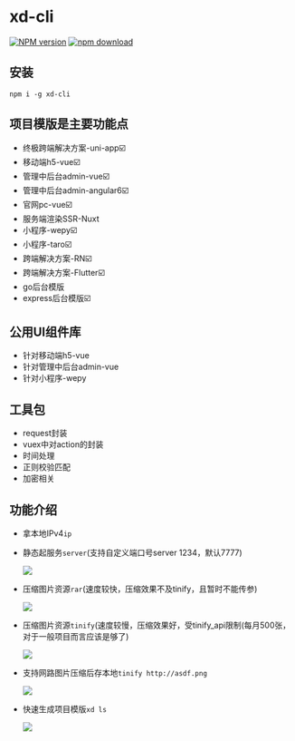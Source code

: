 # xd-cli
[![NPM version](https://img.shields.io/npm/v/xd-cli.svg)](https://www.npmjs.com/package/xd-cli)
[![npm download](https://img.shields.io/npm/dw/xd-cli.svg)](https://www.npmjs.com/package/xd-cli)

## 安装
`npm i -g xd-cli`

## 项目模版是主要功能点
- 终极跨端解决方案-uni-app☑️
- 移动端h5-vue☑️
- 管理中后台admin-vue☑️
- 管理中后台admin-angular6☑️
- 官网pc-vue☑️
- 服务端渲染SSR-Nuxt
- 小程序-wepy☑️
- 小程序-taro☑️
- 跨端解决方案-RN☑️
- 跨端解决方案-Flutter☑️
- go后台模版
- express后台模版☑️

## 公用UI组件库
- 针对移动端h5-vue
- 针对管理中后台admin-vue
- 针对小程序-wepy

## 工具包
- request封装
- vuex中对action的封装
- 时间处理
- 正则校验匹配
- 加密相关

## 功能介绍
- 拿本地IPv4`ip`
- 静态起服务`server`(支持自定义端口号server 1234，默认7777)

  ![](http://image.inpm.top/WechatIMG11.png)
- 压缩图片资源`rar`(速度较快，压缩效果不及tinify，且暂时不能传参)

  ![](http://image.inpm.top/WechatIMG16.png)
- 压缩图片资源`tinify`(速度较慢，压缩效果好，受tinify_api限制(每月500张，对于一般项目而言应该是够了)

  ![](http://image.inpm.top/WechatIMG17.png)
- 支持网路图片压缩后存本地`tinify http://asdf.png`

  ![](http://image.inpm.top/WechatIMG9.png)
- 快速生成项目模版`xd ls`

  ![](http://image.inpm.top/WechatIMG12.png)
